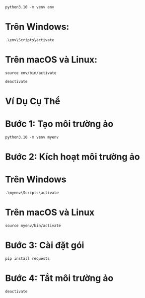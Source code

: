 ```
python3.10 -m venv env
```
# Trên Windows:
```
.\env\Scripts\activate
```
# Trên macOS và Linux:
```
source env/bin/activate
```
```
deactivate
```

# Ví Dụ Cụ Thể

# Bước 1: Tạo môi trường ảo
```
python3.10 -m venv myenv
```
# Bước 2: Kích hoạt môi trường ảo
# Trên Windows
```
.\myenv\Scripts\activate
```
# Trên macOS và Linux
```
source myenv/bin/activate
```
# Bước 3: Cài đặt gói
```
pip install requests
```
# Bước 4: Tắt môi trường ảo
```
deactivate
```